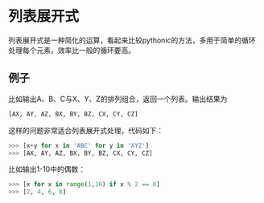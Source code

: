 # 列表展开式
列表展开式是一种简化的运算，看起来比较pythonic的方法，多用于简单的循环处理每个元素。效率比一般的循环要高。

## 例子
比如输出A、B、C与X、Y、Z的排列组合，返回一个列表。输出结果为

```python
[AX, AY, AZ, BX, BY, BZ, CX, CY, CZ]
```

这样的问题非常适合列表展开式处理，代码如下：

```python
>>> [x+y for x in 'ABC' for y in 'XYZ']
>>> [AX, AY, AZ, BX, BY, BZ, CX, CY, CZ]
```

比如输出1-10中的偶数：

```python
>>> [x for x in range(1,10) if x % 2 == 0]
>>> [2, 4, 6, 8]
```
